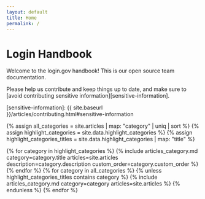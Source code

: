 ```yaml
---
layout: default
title: Home
permalink: /
---
```


# Login Handbook

Welcome to the login.gov handbook! This is our open source team documentation.

Please help us contribute and keep things up to date, and make sure
to [avoid contributing sensitive information][sensitive-information].

[sensitive-information]: {{ site.baseurl }}/articles/contributing.html#sensitive-information

{% assign all_categories = site.articles | map: "category" | uniq | sort %}
{% assign highlight_categories = site.data.highlight_categories %}
{% assign highlight_categories_titles = site.data.highlight_categories | map: "title" %}

{% for category in highlight_categories %}
{%   include articles_category.md
             category=category.title
             articles=site.articles
             description=category.description
             custom_order=category.custom_order %}
{% endfor %}
{% for category in all_categories %}
{%   unless highlight_categories_titles contains category %}
{%     include articles_category.md
               category=category
               articles=site.articles %}
{%   endunless %}
{% endfor %}
